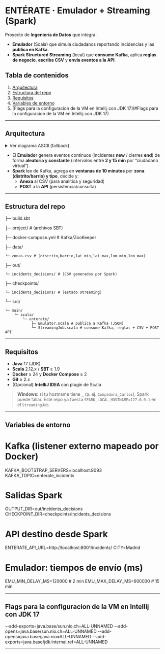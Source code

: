 # ENTÉRATE · Emulador + Streaming (Spark)

Proyecto de **Ingeniería de Datos** que integra:

- **Emulador** (Scala) que simula ciudadanos reportando incidencias y las **publica en Kafka**.
- **Spark Structured Streaming** (local) que **consume Kafka**, aplica **reglas de negocio**, **escribe CSV** y **envía eventos a la API**.


## Tabla de contenidos

1. [Arquitectura](#arquitectura)
2. [Estructura del repo](#estructura-del-repo)
3. [Requisitos](#requisitos)
4. [Variables de entorno](#variables-de-entorno)
5. [Flags para la configuracion de la VM en Intellij con JDK 17](#Flags para la configuracion de la VM en Intellij con JDK 17)

---

## Arquitectura

<details> <summary>Ver diagrama ASCII (fallback)</summary>

[Emulator (Scala)] -- JSON --> [Kafka topic: enterate_incidents]
                                   |
                                   v
                        [Spark Structured Streaming]
                            |  Ventanas 5 min + Reglas
                            |--> CSV: out/incidents_decisions/
                            |--> POST JSON --> [FastAPI] --> [PostgreSQL/PostGIS]

</details>

- El **Emulador** genera eventos continuos (incidentes **new** / cierres **end**) de forma **aleatoria y constante** (intervalos entre **2 y 15 min** por “ciudadano virtual”).
- **Spark** lee de Kafka, agrega en **ventanas de 10 minutos** por **zona (distrito/barrio) y tipo**, decide y:
    - **Anexa** al CSV (para analítica y seguridad)
    - **POST** a la **API** (persistencia/consulta)

---

## Estructura del repo

├─ build.sbt

├─ project/ # (archivos SBT)

├─ docker-compose.yml # Kafka/ZooKeeper

├─ data/

    └─ zonas.csv # (distrito,barrio,lat_min,lat_max,lon_min,lon_max)
├─ out/
    
    └─ incidents_decisions/ # (CSV generados por Spark)
├─ checkpoints/

    └─ incidents_decisions/ # (estado streaming)
└─ src/
    
    └─ main/
        └─ scala/
            └─ enterate/
                ├─ Emulator.scala # publica a Kafka (JSON)
                └─ StreamingJob.scala # consume Kafka, reglas + CSV + POST API


---

## Requisitos

- **Java** 17 (JDK)
- **Scala** 2.12.x / **SBT** ≥ 1.9
- **Docker** ≥ 24 y **Docker Compose** ≥ 2
- **Git** ≥ 2.x
- (Opcional) **IntelliJ IDEA** con plugin de Scala

> **Windows**: si tu hostname tiene `_` (p. ej. `Compadora_Carlos`), Spark puede fallar. Este repo ya fuerza `SPARK_LOCAL_HOSTNAME=127.0.0.1` en el `StreamingJob`.

---



## Variables de entorno

# Kafka (listener externo mapeado por Docker)
KAFKA_BOOTSTRAP_SERVERS=localhost:9093
KAFKA_TOPIC=enterate_incidents

# Salidas Spark
OUTPUT_DIR=out/incidents_decisions
CHECKPOINT_DIR=checkpoints/incidents_decisions

# API destino desde Spark
ENTERATE_API_URL=http://localhost:8001/incidents/
CITY=Madrid

# Emulador: tiempos de envío (ms)
EMU_MIN_DELAY_MS=120000   # 2 min
EMU_MAX_DELAY_MS=900000   # 15 min

---

## Flags para la configuracion de la VM en Intellij con JDK 17

--add-exports=java.base/sun.nio.ch=ALL-UNNAMED
--add-opens=java.base/sun.nio.ch=ALL-UNNAMED
--add-opens=java.base/java.nio=ALL-UNNAMED
--add-exports=java.base/jdk.internal.ref=ALL-UNNAMED

---
